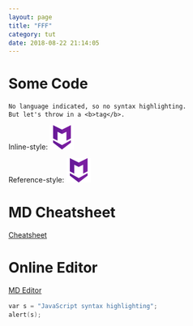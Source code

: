 ```yaml
---
layout: page
title: "FFF"
category: tut
date: 2018-08-22 21:14:05
---
```


# Some Code

```
No language indicated, so no syntax highlighting. 
But let's throw in a <b>tag</b>.
```


Inline-style: 
![alt text](https://github.com/adam-p/markdown-here/raw/master/src/common/images/icon48.png "Logo Title Text 1")

Reference-style: 
![alt text][logo]

[logo]: https://github.com/adam-p/markdown-here/raw/master/src/common/images/icon48.png "Logo Title Text 2"


# MD Cheatsheet

[Cheatsheet](https://github.com/adam-p/markdown-here/wiki/Markdown-Cheatsheet#images)


# Online Editor
[MD Editor](https://jbt.github.io/markdown-editor/)


```C
var s = "JavaScript syntax highlighting";
alert(s);
```